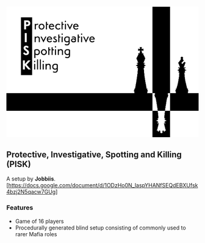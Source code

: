 ![Banner](flavours/pisk/assets/PISK.png?raw=true)
## Protective, Investigative, Spotting and Killing (PISK)
A setup by **Jobbiis**.
[https://docs.google.com/document/d/1ODzHo0N_laspYHANfSEQdEBXUfsk4bzj2N5qacw7GUg]

### Features
- Game of 16 players
- Procedurally generated blind setup consisting of commonly used to rarer Mafia roles
